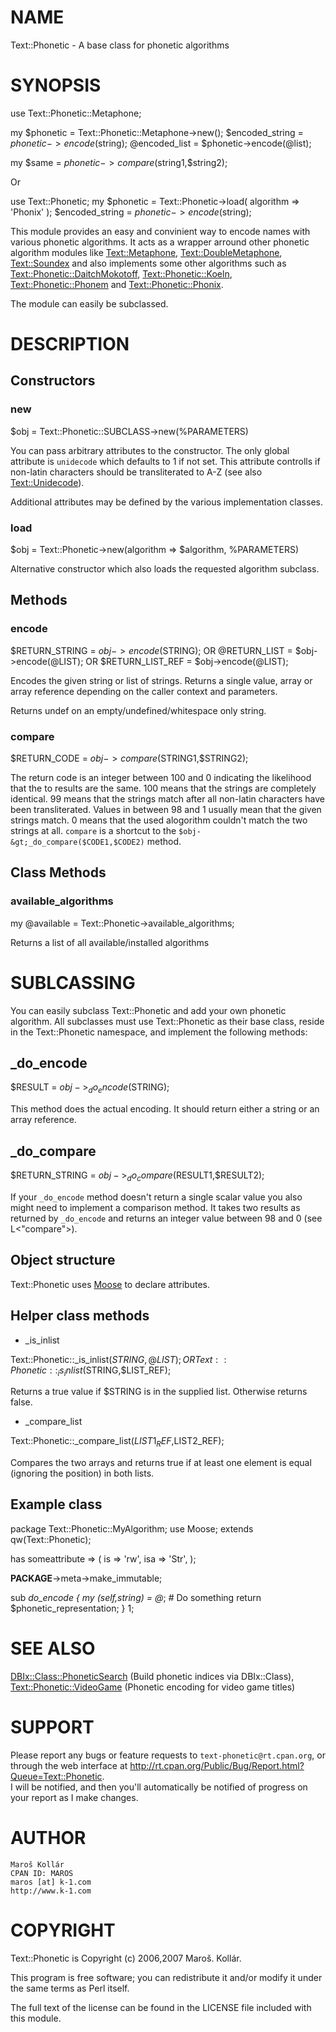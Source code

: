 # NAME

Text::Phonetic - A base class for phonetic algorithms

# SYNOPSIS

  use Text::Phonetic::Metaphone;
  

  my $phonetic = Text::Phonetic::Metaphone->new();
  $encoded_string = $phonetic->encode($string);
  @encoded_list = $phonetic->encode(@list);
  

  my $same = $phonetic->compare($string1,$string2);

Or

  use Text::Phonetic;
  my $phonetic = Text::Phonetic->load( algorithm => 'Phonix' );
  $encoded_string = $phonetic->encode($string);

This module provides an easy and convinient way to encode names with various 
phonetic algorithms. It acts as a wrapper arround other phonetic algorithm
modules like [Text::Metaphone](http://search.cpan.org/search?mode=module&query=Text::Metaphone), [Text::DoubleMetaphone](http://search.cpan.org/search?mode=module&query=Text::DoubleMetaphone), [Text::Soundex](http://search.cpan.org/search?mode=module&query=Text::Soundex)
and also implements some other algorithms such as 
[Text::Phonetic::DaitchMokotoff](http://search.cpan.org/search?mode=module&query=Text::Phonetic::DaitchMokotoff), [Text::Phonetic::Koeln](http://search.cpan.org/search?mode=module&query=Text::Phonetic::Koeln),
[Text::Phonetic::Phonem](http://search.cpan.org/search?mode=module&query=Text::Phonetic::Phonem) and [Text::Phonetic::Phonix](http://search.cpan.org/search?mode=module&query=Text::Phonetic::Phonix). 

The module can easily be subclassed.

# DESCRIPTION

## Constructors

### new

 $obj = Text::Phonetic::SUBCLASS->new(%PARAMETERS)
 

You can pass arbitrary attributes to the constructor. The only global 
attribute is `unidecode` which defaults to 1 if not set. This attribute 
controlls if non-latin characters should be transliterated to A-Z 
(see also [Text::Unidecode](http://search.cpan.org/search?mode=module&query=Text::Unidecode)).

Additional attributes may be defined by the various implementation classes.

### load

 $obj = Text::Phonetic->new(algorithm => $algorithm, %PARAMETERS)

Alternative constructor which also loads the requested algorithm subclass.

## Methods

### encode

 $RETURN_STRING = $obj->encode($STRING);
 OR
 @RETURN_LIST = $obj->encode(@LIST);
 OR
 $RETURN_LIST_REF = $obj->encode(@LIST);
 

Encodes the given string or list of strings. Returns a single value, array or
array reference depending on the caller context and parameters.

Returns undef on an empty/undefined/whitespace only string.

### compare

 $RETURN_CODE = $obj->compare($STRING1,$STRING2);
 

The return code is an integer between 100 and 0 indicating the likelihood that
the to results are the same. 100  means that the strings are completely
identical. 99 means that the strings match after all non-latin characters
have been transliterated. Values in between 98 and 1 usually mean that the 
given strings match. 0 means that the used alogorithm couldn't match the two 
strings at all.
`compare` is a shortcut to the `$obj-&gt;_do_compare($CODE1,$CODE2)` method.

## Class Methods

### available_algorithms 

 my @available = Text::Phonetic->available_algorithms;

Returns a list of all available/installed algorithms

# SUBLCASSING

You can easily subclass Text::Phonetic and add your own phonetic algorithm.
All subclasses must use Text::Phonetic as their base class, reside in
the Text::Phonetic namespace, and implement the following methods:

## _do_encode

 $RESULT = $obj->_do_encode($STRING);

This method does the actual encoding. It should return either a string or
an array reference.

## _do_compare

 $RETURN_STRING = $obj->_do_compare($RESULT1,$RESULT2);
 

If your `_do_encode` method doesn't return a single scalar value you also 
might need to implement a comparison method. It takes two results as returned
by `_do_encode` and returns an integer value between 98 and 0 
(see L<"compare">).

## Object structure

Text::Phonetic uses [Moose](http://search.cpan.org/search?mode=module&query=Moose) to declare attributes.

## Helper class methods

- _is_inlist

 Text::Phonetic::_is_inlist($STRING,@LIST);
 OR
 Text::Phonetic::_is_inlist($STRING,$LIST_REF);
 

Returns a true value if $STRING is in the supplied list. Otherwise returns
false.

- _compare_list

 Text::Phonetic::_compare_list($LIST1_REF,$LIST2_REF);

Compares the two arrays and returns true if at least one element is equal 
(ignoring the position) in both lists.  

## Example class

 package Text::Phonetic::MyAlgorithm;
 use Moose;
 extends qw(Text::Phonetic);
 

 has someattribute => (
    is  => 'rw',
    isa => 'Str',
 );
 

 __PACKAGE__->meta->make_immutable;
 

 sub _do_encode {
     my ($self,$string) = @_;
     # Do something
     return $phonetic_representation;
 }
 1;

# SEE ALSO

[DBIx::Class::PhoneticSearch](http://search.cpan.org/search?mode=module&query=DBIx::Class::PhoneticSearch) (Build phonetic indices via DBIx::Class),
[Text::Phonetic::VideoGame](http://search.cpan.org/search?mode=module&query=Text::Phonetic::VideoGame) (Phonetic encoding for video game titles)

# SUPPORT

Please report any bugs or feature requests to `text-phonetic@rt.cpan.org`, or 
through the web interface at 
<http://rt.cpan.org/Public/Bug/Report.html?Queue=Text::Phonetic>.  
I will be notified, and then you'll automatically be notified of progress on 
your report as I make changes.

# AUTHOR

    Maroš Kollár
    CPAN ID: MAROS
    maros [at] k-1.com
    http://www.k-1.com

# COPYRIGHT

Text::Phonetic is Copyright (c) 2006,2007 Maroš. Kollár.

This program is free software; you can redistribute
it and/or modify it under the same terms as Perl itself.

The full text of the license can be found in the
LICENSE file included with this module.